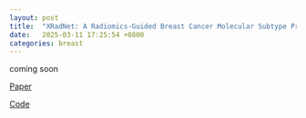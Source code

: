 ```yaml
---
layout: post
title:  "XRadNet: A Radiomics-Guided Breast Cancer Molecular Subtype Prediction Network with a Radiomics Explanation"
date:   2025-03-11 17:25:54 +0800
categories: breast
---
```


coming soon

[Paper](https://scut-mlclab.github.io/)

[Code](https://scut-mlclab.github.io/)
